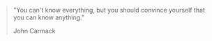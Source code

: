 > "You can't know everything, but you should convince yourself that you can know anything."
> 
> John Carmack
